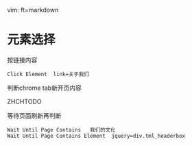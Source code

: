   vim: ft=markdown

# 元素选择
按链接内容

    Click Element  link=关于我们
判断chrome tab新开页内容

ZHCHTODO

等待页面刷新再判断

    Wait Until Page Contains   我们的文化
    Wait Until Page Contains Element  jquery=div.tml_headerbox
